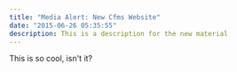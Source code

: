 ```yaml
---
title: "Media Alert: New Cfms Website"
date: "2015-06-26 05:35:55"
description: This is a description for the new material
---
```

This is so cool, isn&#39;t it?